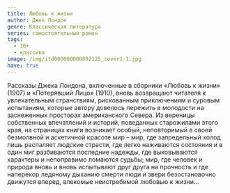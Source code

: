 ```yaml
---
title: Любовь к жизни
author: Джек Лондон
genre: Классическая литература
series: самостоятельный роман
tags:
  - 16+
  - классика
image: /img/itd000000000892125_cover1-1.jpg
have: true
---
```

Рассказы Джека Лондона, включенные в сборники «Любовь к жизни» (1907) и «Потерявший Лицо» (1910), вновь возвращают читателя к увлекательным странствиям, рискованным приключениям и суровым испытаниям, которые автору довелось пережить в молодости на заснеженных просторах американского Севера. Из вереницы собственных впечатлений и историй, поведанных старожилами этого края, на страницах книги возникает особый, неповторимый в своей безмолвной и аскетичной красоте мир – мир, где запредельный холод лишь распаляет людские страсти, где легко наживаются состояния и в один миг разбиваются последние надежды, где выковываются характеры и непоправимо ломаются судьбы; мир, где человек и природа вновь и вновь испытывают друг друга на прочность и где наперекор ледяному дыханию смерти люди и звери безостановочно движутся вперед, влекомые неистребимой любовью к жизни…